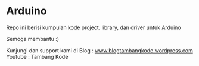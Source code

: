 # Arduino

Repo ini berisi kumpulan kode project, library, dan driver untuk Arduino

Semoga membantu :)

Kunjungi dan support kami di
Blog : www.blogtambangkode.wordpress.com
Youtube : Tambang Kode
